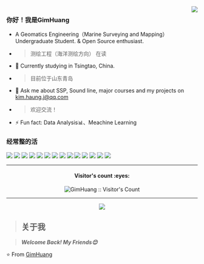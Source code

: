 <a href="#">
<img align="right" src="https://github-readme-stats.vercel.app/api?username=GimHuang&show_icons=true&hide_border=true&icon_color=586069&title_color=a0a9af&count_private=true&theme=buefy">
</a>

### 你好！我是GimHuang

- A Geomatics Engineering（Marine Surveying and Mapping） Undergraduate Student. & Open Source enthusiast.
- > 测绘工程（海洋测绘方向） 在读
- 🌱 Currently studying in Tsingtao, China.
- > 目前位于山东青岛
- 💬 Ask me about SSP, Sound line, major courses and my projects on [kim.haung.j@qq.com](mailto:kim.huang.j@qq.com)
- > 欢迎交流！
- ⚡ Fun fact: Data Analysis📊、Meachine Learning


### 经常整的活

![](https://img.shields.io/badge/-Python-3e74a2?style=flat-square&logo=Python&logoColor=fff)
![](https://img.shields.io/badge/-C++-darkblue?style=flat-square&logo=C%2B%2B&logoColor=fff)
![](https://img.shields.io/badge/-C-darkblue?style=flat-square&logo=C)
![](https://img.shields.io/badge/-C_Sharp-darkblue?style=flat-square&logo=C-Sharp)
![](https://img.shields.io/badge/-Java-ab7221?style=flat-square&logo=Java&logoColor=fff)
![](https://img.shields.io/badge/-TensorFlow-0078D6?style=flat-square&logo=TensorFlow)
![](https://img.shields.io/badge/-Keras-0078D6?style=flat-square&logo=Keras)
![](https://img.shields.io/badge/-Mathworks-0078D6?style=flat-square&logo=Mathworks)
![](https://img.shields.io/badge/-Ubuntu-lightgrey?style=flat-square&logo=Ubuntu&logoColor=#E95420)
![](https://img.shields.io/badge/-Linux-000000?style=flat-square&logo=Linux&logoColor=fff)
![](https://img.shields.io/badge/-Windows-0078D6?style=flat-square&logo=Windows)
![](https://img.shields.io/badge/-QtCreator-0078D6?style=flat-square&logo=Qt)
![](https://img.shields.io/badge/-PyCharm-0078D6?style=flat-square&logo=PyCharm)
![](https://img.shields.io/badge/-Visual_Studio_Code-0078D6?style=flat-square&logo=Visual-Studio-Code)

---

<h4 align="center">Visitor's count :eyes:</h4>
<p align="center"><img src="https://profile-counter.glitch.me/{GimHuang}/count.svg" alt="GimHuang :: Visitor's Count" /></p>

---

<p align="center"><img src="https://github-readme-stats.vercel.app/api/top-langs/?username=GimHuang&langs_count=10&theme=default&layout=compact" 
[![GimHuang's github stats](https://github-readme-stats.vercel.app/api?username=GimHuang&show_icons=true)](https://github.com/anuraghazra/github-readme-stats)

---

> ## 关于我

> ***Welcome Back! My Friends😊***

⭐️ From [GimHuang](https://github.com/GimHuang)

